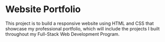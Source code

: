 Website Portfolio
=================

This project is to build a responsive website using HTML and CSS that showcase my professional portfolio, which will include the projects I built throughout my Full-Stack Web Development Program.
